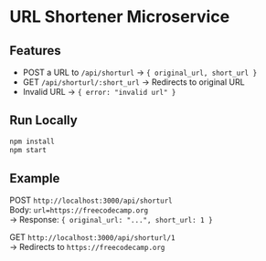 # URL Shortener Microservice

## Features

- POST a URL to `/api/shorturl` → `{ original_url, short_url }`
- GET `/api/shorturl/:short_url` → Redirects to original URL
- Invalid URL → `{ error: "invalid url" }`

## Run Locally

```bash
npm install
npm start
```

## Example

POST `http://localhost:3000/api/shorturl`  
Body: `url=https://freecodecamp.org`  
→ Response: `{ original_url: "...", short_url: 1 }`

GET `http://localhost:3000/api/shorturl/1`  
→ Redirects to `https://freecodecamp.org`
